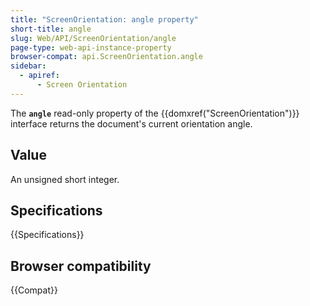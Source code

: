 ```yaml
---
title: "ScreenOrientation: angle property"
short-title: angle
slug: Web/API/ScreenOrientation/angle
page-type: web-api-instance-property
browser-compat: api.ScreenOrientation.angle
sidebar:
  - apiref:
      - Screen Orientation
---
```


The **`angle`** read-only property of the
{{domxref("ScreenOrientation")}} interface returns the document's current orientation
angle.

## Value

An unsigned short integer.

## Specifications

{{Specifications}}

## Browser compatibility

{{Compat}}
